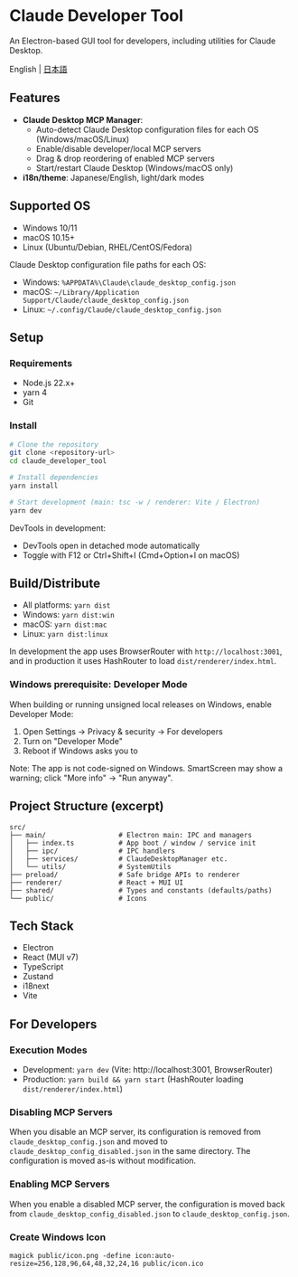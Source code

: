 # Claude Developer Tool

An Electron-based GUI tool for developers, including utilities for Claude Desktop.

English | [日本語](README-ja.md)

## Features

- **Claude Desktop MCP Manager**:
  - Auto-detect Claude Desktop configuration files for each OS (Windows/macOS/Linux)
  - Enable/disable developer/local MCP servers
  - Drag & drop reordering of enabled MCP servers
  - Start/restart Claude Desktop (Windows/macOS only)
- **i18n/theme**: Japanese/English, light/dark modes

## Supported OS

- Windows 10/11
- macOS 10.15+
- Linux (Ubuntu/Debian, RHEL/CentOS/Fedora)

Claude Desktop configuration file paths for each OS:
- Windows: `%APPDATA%\Claude\claude_desktop_config.json`
- macOS: `~/Library/Application Support/Claude/claude_desktop_config.json`
- Linux: `~/.config/Claude/claude_desktop_config.json`

## Setup

### Requirements

- Node.js 22.x+
- yarn 4
- Git

### Install

```bash
# Clone the repository
git clone <repository-url>
cd claude_developer_tool

# Install dependencies
yarn install

# Start development (main: tsc -w / renderer: Vite / Electron)
yarn dev
```

DevTools in development:

- DevTools open in detached mode automatically
- Toggle with F12 or Ctrl+Shift+I (Cmd+Option+I on macOS)

## Build/Distribute

- All platforms: `yarn dist`
- Windows: `yarn dist:win`
- macOS: `yarn dist:mac`
- Linux: `yarn dist:linux`

In development the app uses BrowserRouter with `http://localhost:3001`, and in production it uses HashRouter to load `dist/renderer/index.html`.

### Windows prerequisite: Developer Mode

When building or running unsigned local releases on Windows, enable Developer Mode:

1. Open Settings → Privacy & security → For developers
2. Turn on "Developer Mode"
3. Reboot if Windows asks you to

Note: The app is not code-signed on Windows. SmartScreen may show a warning; click "More info" → "Run anyway".

## Project Structure (excerpt)

```text
src/
├── main/                  # Electron main: IPC and managers
│   ├── index.ts           # App boot / window / service init
│   ├── ipc/               # IPC handlers
│   ├── services/          # ClaudeDesktopManager etc.
│   └── utils/             # SystemUtils
├── preload/               # Safe bridge APIs to renderer
├── renderer/              # React + MUI UI
├── shared/                # Types and constants (defaults/paths)
└── public/                # Icons
```

## Tech Stack

- Electron
- React (MUI v7)
- TypeScript
- Zustand
- i18next
- Vite

## For Developers

### Execution Modes

- Development: `yarn dev` (Vite: http://localhost:3001, BrowserRouter)
- Production: `yarn build && yarn start` (HashRouter loading `dist/renderer/index.html`)

### Disabling MCP Servers

When you disable an MCP server, its configuration is removed from `claude_desktop_config.json` and moved to `claude_desktop_config_disabled.json` in the same directory. The configuration is moved as-is without modification.

### Enabling MCP Servers

When you enable a disabled MCP server, the configuration is moved back from `claude_desktop_config_disabled.json` to `claude_desktop_config.json`.

### Create Windows Icon

```exec
magick public/icon.png -define icon:auto-resize=256,128,96,64,48,32,24,16 public/icon.ico
```
